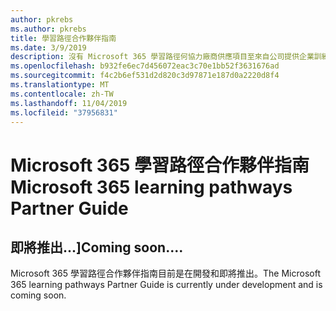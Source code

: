 ```yaml
---
author: pkrebs
ms.author: pkrebs
title: 學習路徑合作夥伴指南
ms.date: 3/9/2019
description: 沒有 Microsoft 365 學習路徑何協力廠商供應項目至來自公司提供企業訓練服務？
ms.openlocfilehash: b932fe6ec7d456072eac3c70e1bb52f3631676ad
ms.sourcegitcommit: f4c2b6ef531d2d820c3d97871e187d0a2220d8f4
ms.translationtype: MT
ms.contentlocale: zh-TW
ms.lasthandoff: 11/04/2019
ms.locfileid: "37956831"
---
```

# <a name="microsoft-365-learning-pathways-partner-guide"></a><span data-ttu-id="8aa60-103">Microsoft 365 學習路徑合作夥伴指南</span><span class="sxs-lookup"><span data-stu-id="8aa60-103">Microsoft 365 learning pathways Partner Guide</span></span>

## <a name="coming-soon"></a><span data-ttu-id="8aa60-104">即將推出...]</span><span class="sxs-lookup"><span data-stu-id="8aa60-104">Coming soon....</span></span>
<span data-ttu-id="8aa60-105">Microsoft 365 學習路徑合作夥伴指南目前是在開發和即將推出。</span><span class="sxs-lookup"><span data-stu-id="8aa60-105">The Microsoft 365 learning pathways Partner Guide is currently under development and is coming soon.</span></span>
 


